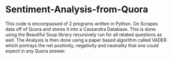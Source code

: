 # Sentiment-Analysis-from-Quora
This code is encompassed of 2 programs written in Python. On Scrapes data off of Quora and stores it into a Cassandra Database. This is done using the Beautiful Soup library recursively run for all related questions as well. The Analysis is then done using a paper based algorithm called VADER which portrays the net positivity, negativity and neutrality that one could expect in any Quora answer.
